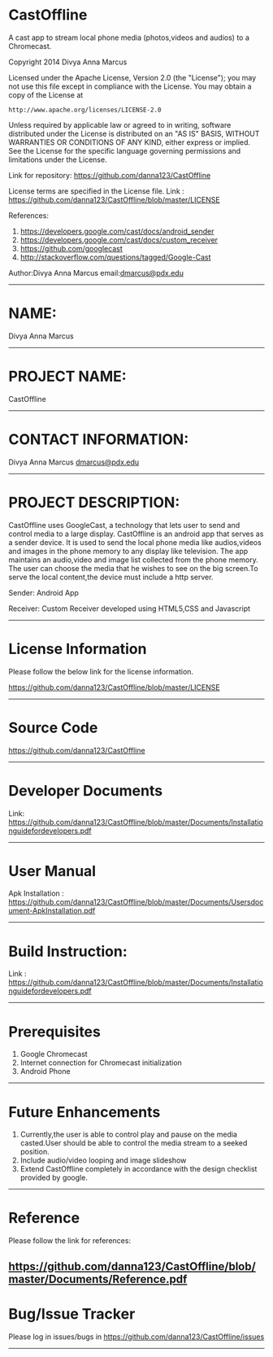CastOffline
===========

A cast app to stream local phone media (photos,videos and audios) to a Chromecast.

Copyright 2014 Divya Anna Marcus

Licensed under the Apache License, Version 2.0 (the "License");
you may not use this file except in compliance with the License.
You may obtain a copy of the License at

    http://www.apache.org/licenses/LICENSE-2.0

Unless required by applicable law or agreed to in writing, software
distributed under the License is distributed on an "AS IS" BASIS,
WITHOUT WARRANTIES OR CONDITIONS OF ANY KIND, either express or implied.
See the License for the specific language governing permissions and
limitations under the License.

Link for repository: https://github.com/danna123/CastOffline

License terms are specified in the License file. Link : https://github.com/danna123/CastOffline/blob/master/LICENSE

References:

1. https://developers.google.com/cast/docs/android_sender
2. https://developers.google.com/cast/docs/custom_receiver
3. https://github.com/googlecast
4. http://stackoverflow.com/questions/tagged/Google-Cast

Author:Divya Anna Marcus
email:dmarcus@pdx.edu

------------------------------------------------------------------------------------------------------------------------

NAME:
=====

Divya Anna Marcus

------------------------------------------------------------------------------------------------------------------------

PROJECT NAME:
=============

CastOffline

----------------------------------------------------------------------------------------------------------------------

CONTACT INFORMATION:
====================

Divya Anna Marcus
dmarcus@pdx.edu

-----------------------------------------------------------------------------------------------------------------------

PROJECT DESCRIPTION:
===================

CastOffline uses GoogleCast, a technology that lets user to send and control media to a large display. CastOffline is an android app that serves as a sender device. It is used to send the local phone media like audios,videos and images in the phone memory to any display like television. The app maintains an audio,video and image list collected from the phone memory. The user can choose the media that he wishes to see on the big screen.To serve the local content,the device must include a http server. 

Sender: Android App

Receiver: Custom Receiver developed using HTML5,CSS and Javascript

-----------------------------------------------------------------------------------------------------------------------

License Information
====================

Please follow the below link for the license information.

https://github.com/danna123/CastOffline/blob/master/LICENSE

------------------------------------------------------------------------------------------------------------------------

Source Code
===========

https://github.com/danna123/CastOffline

------------------------------------------------------------------------------------------------------------------------

Developer Documents
===================

Link: https://github.com/danna123/CastOffline/blob/master/Documents/Installationguidefordevelopers.pdf

------------------------------------------------------------------------------------------------------------------------

User Manual
===========

Apk Installation : https://github.com/danna123/CastOffline/blob/master/Documents/Usersdocument-ApkInstallation.pdf


------------------------------------------------------------------------------------------------------------------------

Build Instruction:
==================

Link : https://github.com/danna123/CastOffline/blob/master/Documents/Installationguidefordevelopers.pdf

-----------------------------------------------------------------------------------------------------------------------

Prerequisites
==============

1. Google Chromecast
2. Internet connection for Chromecast initialization
3. Android Phone

----------------------------------------------------------------------------------------------------------------------

Future Enhancements
===================
1. Currently,the user is able to control play and pause on the media casted.User should be able to control the media stream to a seeked position.
2. Include audio/video looping and image slideshow
3. Extend CastOffline completely in accordance with the design checklist provided by google.


-----------------------------------------------------------------------------------------------------------------------

Reference
==========

Please follow the link for references: 

https://github.com/danna123/CastOffline/blob/master/Documents/Reference.pdf
----------------------------------------------------------------------------------------------------------------------

Bug/Issue Tracker
=================

Please log in issues/bugs in https://github.com/danna123/CastOffline/issues

---------------------------------------------------------------------------------------------------------------------




